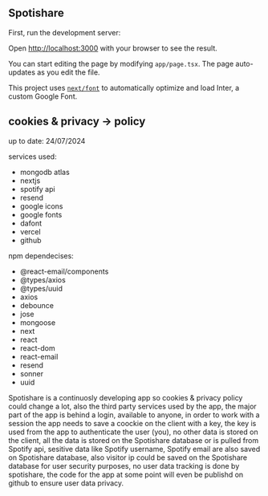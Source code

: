 ## Spotishare

First, run the development server:



Open [http://localhost:3000](http://localhost:3000) with your browser to see the result.

You can start editing the page by modifying `app/page.tsx`. The page auto-updates as you edit the file.

This project uses [`next/font`](https://nextjs.org/docs/basic-features/font-optimization) to automatically optimize and load Inter, a custom Google Font.

## cookies & privacy -> policy

up to date: 24/07/2024

services used:

- mongodb atlas
- nextjs
- spotify api
- resend
- google icons
- google fonts
- dafont
- vercel
- github

npm dependecises:

- @react-email/components
- @types/axios
- @types/uuid
- axios
- debounce
- jose
- mongoose
- next
- react
- react-dom
- react-email
- resend
- sonner
- uuid

Spotishare is a continuosly developing app so cookies & privacy policy could change a lot, also the third party services used by the app, the major part of the app is behind a login, available to anyone, in order to work with a session the app needs to save a coockie on the client with a key, the key is used from the app to authenticate the user (you), no other data is stored on the client, all the data is stored on the Spotishare database or is pulled from Spotify api, sesitive data like Spotify username, Spotify email are also saved on Spotishare database, also visitor ip could be saved on the Spotishare database for user security purposes, no user data tracking is done by spotishare, the code for the app at some point will even be publishd on github to ensure user data privacy.